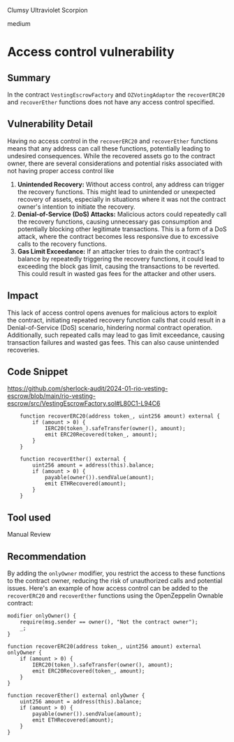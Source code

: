 Clumsy Ultraviolet Scorpion

medium

# Access control vulnerability

## Summary
In the contract `VestingEscrowFactory` and `OZVotingAdaptor` the `recoverERC20` and  `recoverEther` functions does not have any access control specified.
## Vulnerability Detail
Having no access control in the `recoverERC20` and `recoverEther` functions means that any address can call these functions, potentially leading to undesired consequences. While the recovered assets go to the contract owner, there are several considerations and potential risks associated with not having proper access control like 
1. **Unintended Recovery:** Without access control, any address can trigger the recovery functions. This might lead to unintended or unexpected recovery of assets, especially in situations where it was not the contract owner's intention to initiate the recovery.
2. **Denial-of-Service (DoS) Attacks:** Malicious actors could repeatedly call the recovery functions, causing unnecessary gas consumption and potentially blocking other legitimate transactions. This is a form of a DoS attack, where the contract becomes less responsive due to excessive calls to the recovery functions.
3. **Gas Limit Exceedance:** If an attacker tries to drain the contract's balance by repeatedly triggering the recovery functions, it could lead to exceeding the block gas limit, causing the transactions to be reverted. This could result in wasted gas fees for the attacker and other users.

## Impact
This lack of access control opens avenues for malicious actors to exploit the contract, initiating repeated recovery function calls that could result in a Denial-of-Service (DoS) scenario, hindering normal contract operation. Additionally, such repeated calls may lead to gas limit exceedance, causing transaction failures and wasted gas fees. This can also cause unintended recoveries. 
## Code Snippet
https://github.com/sherlock-audit/2024-01-rio-vesting-escrow/blob/main/rio-vesting-escrow/src/VestingEscrowFactory.sol#L80C1-L94C6

```solidity
    function recoverERC20(address token_, uint256 amount) external {
        if (amount > 0) {
            IERC20(token_).safeTransfer(owner(), amount);
            emit ERC20Recovered(token_, amount);
        }
    }

    function recoverEther() external {
        uint256 amount = address(this).balance;
        if (amount > 0) {
            payable(owner()).sendValue(amount);
            emit ETHRecovered(amount);
        }
    }
```
## Tool used

Manual Review

## Recommendation
By adding the `onlyOwner` modifier, you restrict the access to these functions to the contract owner, reducing the risk of unauthorized calls and potential issues.
Here's an example of how access control can be added to the `recoverERC20` and `recoverEther` functions using the OpenZeppelin Ownable contract:

```solidity
modifier onlyOwner() {
    require(msg.sender == owner(), "Not the contract owner");
    _;
}

function recoverERC20(address token_, uint256 amount) external onlyOwner {
    if (amount > 0) {
        IERC20(token_).safeTransfer(owner(), amount);
        emit ERC20Recovered(token_, amount);
    }
}

function recoverEther() external onlyOwner {
    uint256 amount = address(this).balance;
    if (amount > 0) {
        payable(owner()).sendValue(amount);
        emit ETHRecovered(amount);
    }
}
```